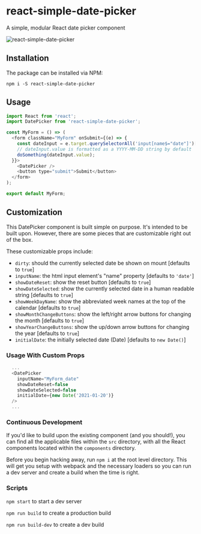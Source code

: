 # react-simple-date-picker

A simple, modular React date picker component

![react-simple-date-picker](https://andrewware.xyz/img/react-simple-date-picker.gif)

## Installation
The package can be installed via NPM:
```
npm i -S react-simple-date-picker
```

## Usage
```js
import React from 'react';
import DatePicker from 'react-simple-date-picker';

const MyForm = () => (
  <form className="MyForm" onSubmit={(e) => {
    const dateInput = e.target.querySelectorAll('input[name$="date"]')[0];
    // dateInput.value is formatted as a YYYY-MM-DD string by default
    doSomething(dateInput.value);
  }}>
    <DatePicker />
    <button type="submit">Submit</button>
  </form>
);

export default MyForm;
```

## Customization
This DatePicker component is built simple on purpose. It's intended to be built upon. However, there are some pieces that are customizable right out of the box.

These customizable props include:
- `dirty`: should the currently selected date be shown on mount [defaults to `true`]
- `inputName`: the html input element's "name" property [defaults to `'date'`]
- `showDateReset`: show the reset button [defaults to `true`]
- `showDateSelected`: show the currently selected date in a human readable string [defaults to `true`]
- `showWeekDayName`: show the abbreviated week names at the top of the calendar [defaults to `true`]
- `showMonthChangeButtons`: show the left/right arrow buttons for changing the month [defaults to `true`]
- `showYearChangeButtons`: show the up/down arrow buttons for changing the year [defaults to `true`]
- `initialDate`: the initially selected date (Date) [defaults to `new Date()`]

### Usage With Custom Props
```js
  ...
  <DatePicker
    inputName="MyForm_date"
    showDateReset=false
    showDateSelected=false
    initialDate={new Date('2021-01-20')}
  />
  ...
```

### Continuous Development
If you'd like to build upon the existing component (and you should!), you can
find all the applicable files within the `src` directory, with all the React
components located within the `components` directory.

Before you begin hacking away, run `npm i` at the root level directory.
This will get you setup with webpack and the necessary loaders so you can run a dev server and create a build when the time is right.

### Scripts
`npm start` to start a dev server  

`npm run build` to create a production build  

`npm run build-dev` to create a dev build  
